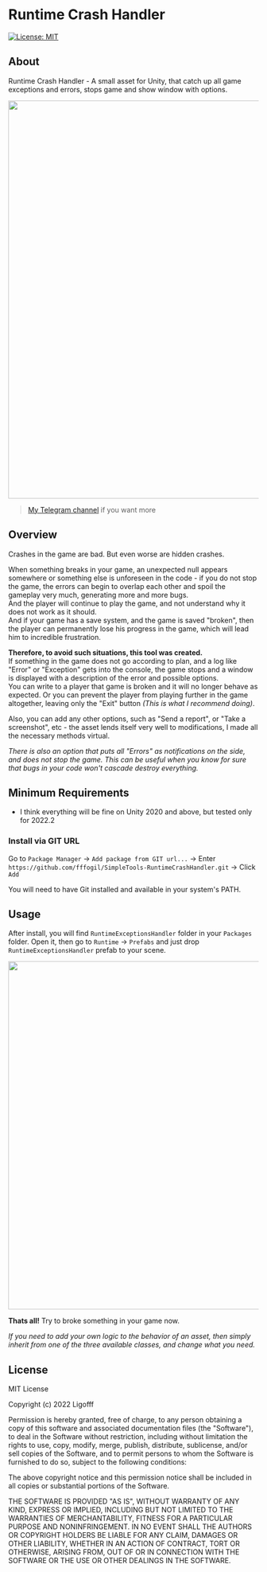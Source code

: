 # Runtime Crash Handler
[![License: MIT](https://img.shields.io/badge/License-MIT-blue.svg)](https://opensource.org/licenses/MIT)


## About
Runtime Crash Handler - A small asset for Unity, that catch up all game exceptions and errors, stops game and show window with options.<br />

<p align="center">
  <img width="800" src="https://user-images.githubusercontent.com/44195161/230169674-55394c54-e43a-4859-8871-b34a2e83dfc2.png">
</p>

> [My Telegram channel](https://t.me/ligofff_blog) if you want more

## Overview
Crashes in the game are bad. But even worse are hidden crashes.

When something breaks in your game, an unexpected null appears somewhere or something else is unforeseen in the code - if you do not stop the game, the errors can begin to overlap each other and spoil the gameplay very much, generating more and more bugs.<br />
And the player will continue to play the game, and not understand why it does not work as it should.<br />
And if your game has a save system, and the game is saved "broken", then the player can permanently lose his progress in the game, which will lead him to incredible frustration.

**Therefore, to avoid such situations, this tool was created.**<br />
If something in the game does not go according to plan, and a log like "Error" or "Exception" gets into the console, the game stops and a window is displayed with a description of the error and possible options.<br />
You can write to a player that game is broken and it will no longer behave as expected. Or you can prevent the player from playing further in the game altogether, leaving only the "Exit" button *(This is what I recommend doing)*.<br />

Also, you can add any other options, such as "Send a report", or "Take a screenshot", etc - the asset lends itself very well to modifications, I made all the necessary methods virtual.

*There is also an option that puts all "Errors" as notifications on the side, and does not stop the game. This can be useful when you know for sure that bugs in your code won't cascade destroy everything.*

## Minimum Requirements
* I think everything will be fine on Unity 2020 and above, but tested only for 2022.2

### Install via GIT URL
Go to ```Package Manager``` -> ```Add package from GIT url...``` -> Enter ```https://github.com/fffogil/SimpleTools-RuntimeCrashHandler.git``` -> Click ```Add```

You will need to have Git installed and available in your system's PATH.

## Usage

After install, you will find ```RuntimeExceptionsHandler``` folder in your ```Packages``` folder.
Open it, then go to ```Runtime``` -> ```Prefabs``` and just drop ```RuntimeExceptionsHandler``` prefab to your scene.

<p align="center">
  <img width="700" src="https://user-images.githubusercontent.com/44195161/230177030-95b7d18a-7af6-4f48-83d6-76467eb07d01.png">
</p>

**Thats all!** Try to broke something in your game now.

*If you need to add your own logic to the behavior of an asset, then simply inherit from one of the three available classes, and change what you need.*

## License

MIT License

Copyright (c) 2022 Ligofff

Permission is hereby granted, free of charge, to any person obtaining
a copy of this software and associated documentation files (the
"Software"), to deal in the Software without restriction, including
without limitation the rights to use, copy, modify, merge, publish,
distribute, sublicense, and/or sell copies of the Software, and to
permit persons to whom the Software is furnished to do so, subject to
the following conditions:

The above copyright notice and this permission notice shall be
included in all copies or substantial portions of the Software.

THE SOFTWARE IS PROVIDED "AS IS", WITHOUT WARRANTY OF ANY KIND,
EXPRESS OR IMPLIED, INCLUDING BUT NOT LIMITED TO THE WARRANTIES OF
MERCHANTABILITY, FITNESS FOR A PARTICULAR PURPOSE AND
NONINFRINGEMENT. IN NO EVENT SHALL THE AUTHORS OR COPYRIGHT HOLDERS BE
LIABLE FOR ANY CLAIM, DAMAGES OR OTHER LIABILITY, WHETHER IN AN ACTION
OF CONTRACT, TORT OR OTHERWISE, ARISING FROM, OUT OF OR IN CONNECTION
WITH THE SOFTWARE OR THE USE OR OTHER DEALINGS IN THE SOFTWARE.

